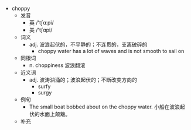 - choppy
  - 发音
    - 英 /'tʃɑːpi/
    - 美 /'tʃɑpi/
  - 词义
    - adj. 波浪起伏的，不平静的；不连贯的，支离破碎的
      - choppy water has a lot of waves and is not smooth to sail on
  - 同根词
    - n. choppiness 波浪翻滚
  - 近义词
    - adj. 波涛汹涌的；波浪起伏的；不断改变方向的
      - surfy
      - surgy
  - 例句
    - The small boat bobbed about on the choppy water. 小船在波浪起伏的水面上颠簸。
  - 补充
